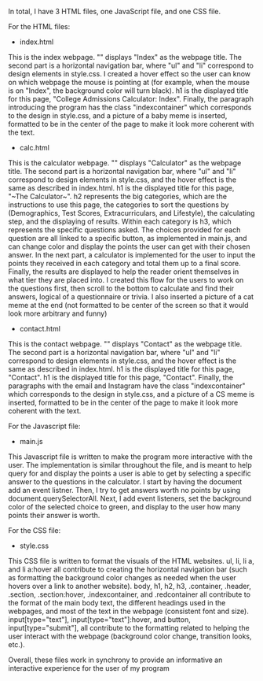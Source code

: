 In total, I have 3 HTML files, one JavaScript file, and one CSS file.

For the HTML files:

- index.html

This is the index webpage. "<title>Index</title>" displays "Index" as the webpage title. The second part is a horizontal navigation bar, where "ul" and "li" correspond to design elements in style.css. I created a hover effect so the user can know on which webpage the mouse is pointing at (for example, when the mouse is on "Index", the background color will turn black). h1 is the displayed title for this page, "College Admissions Calculator: Index". Finally, the paragraph introducing the program has the class "indexcontainer" which corresponds to the design in style.css, and a picture of a baby meme is inserted, formatted to be in the center of the page to make it look more coherent with the text.

- calc.html

This is the calculator webpage. "<title>Calculator</title>" displays "Calculator" as the webpage title. The second part is a horizontal navigation bar, where "ul" and "li" correspond to design elements in style.css, and the hover effect is the same as described in index.html. h1 is the displayed title for this page, "~The Calculator~". h2 represents the big categories, which are the instructions to use this page, the categories to sort the questions by (Demographics, Test Scores, Extracurriculars, and Lifestyle), the calculating step, and the displaying of results. Within each category is h3, which represents the specific questions asked. The choices provided for each question are all linked to a specific button, as implemented in main.js, and can change color and display the points the user can get with their chosen answer. In the next part, a calculator is implemented for the user to input the points they received in each category and total them up to a final score. Finally, the results are displayed to help the reader orient themselves in what tier they are placed into. I created this flow for the users to work on the questions first, then scroll to the bottom to calculate and find their answers, logical of a questionnaire or trivia. I also inserted a picture of a cat meme at the end (not formatted to be center of the screen so that it would look more arbitrary and funny)

- contact.html

This is the contact webpage. "<title>Contact</title>" displays "Contact" as the webpage title. The second part is a horizontal navigation bar, where "ul" and "li" correspond to design elements in style.css, and the hover effect is the same as described in index.html. h1 is the displayed title for this page, "Contact". h1 is the displayed title for this page, "Contact". Finally, the paragraphs with the email and Instagram have the class "indexcontainer" which corresponds to the design in style.css, and a picture of a CS meme is inserted, formatted to be in the center of the page to make it look more coherent with the text.

For the Javascript file:

- main.js

This Javascript file is written to make the program more interactive with the user. The implementation is similar throughout the file, and is meant to help query for and display the points a user is able to get by selecting a specific answer to the questions in the calculator. I start by having the document add an event listner. Then, I try to get answers worth no points by using document.querySelectorAll. Next, I add event listeners, set the background color of the selected choice to green, and display to the user how many points their answer is worth.

For the CSS file:

- style.css

This CSS file is written to format the visuals of the HTML websites. ul, li, li a, and li a:hover all contribute to creating the horizontal navigation bar (such as formatting the background color changes as needed when the user hovers over a link to another website). body, h1, h2, h3, .container, .header, .section, .section:hover, .indexcontainer, and .redcontainer all contribute to the format of the main body text, the different headings used in the webpages, and most of the text in the webpage (consistent font and size). input[type="text"], input[type="text"]:hover, and button, input[type="submit"], all contribute to the formatting related to helping the user interact with the webpage (background color change, transition looks, etc.).

Overall, these files work in synchrony to provide an informative an interactive experience for the user of my program